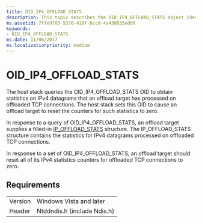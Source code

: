 ```yaml
---
title: OID_IP4_OFFLOAD_STATS
description: This topic describes the OID_IP4_OFFLOAD_STATS object identifier (OID).
ms.assetid: 7ffe9703-5370-410f-bccd-4a430835edd0
keywords:
- OID_IP4_OFFLOAD_STATS
ms.date: 11/06/2017
ms.localizationpriority: medium
---
```


# OID_IP4_OFFLOAD_STATS

The host stack queries the OID_IP4_OFFLOAD_STATS OID to obtain statistics on IPv4 datagrams that an offload target has processed on offloaded TCP connections. The host stack sets this OID to cause an offload target to reset the counters for such statistics to zero.

In response to a query of OID_IP4_OFFLOAD_STATS, an offload target supplies a filled-in [IP_OFFLOAD_STATS](https://docs.microsoft.com/windows-hardware/drivers/ddi/ndischimney/ns-ndischimney-_ip_offload_stats) structure. The IP_OFFLOAD_STATS structure contains the statistics for IPv4 datagrams processed on offloaded TCP connections.

In response to a set of OID_IP4_OFFLOAD_STATS, an offload target should reset all of its IPv4 statistics counters for offloaded TCP connections to zero.

## Requirements

| | |
| --- | --- |
| Version | Windows Vista and later |
| Header | Ntddndis.h (include Ndis.h) |

